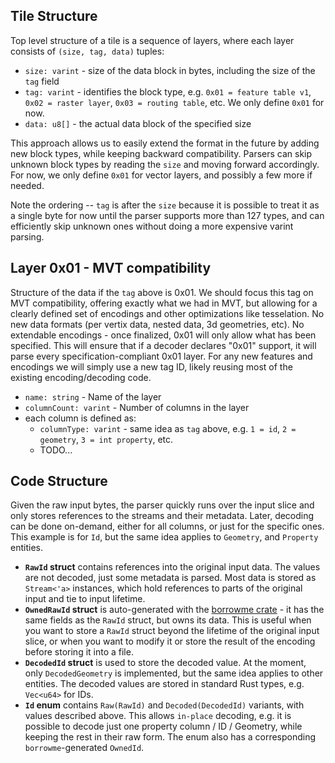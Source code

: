 ## Tile Structure
Top level structure of a tile is a sequence of layers, where each layer consists of `(size, tag, data)` tuples:
- `size: varint` - size of the data block in bytes, including the size of the `tag` field
- `tag: varint` - identifies the block type, e.g. `0x01 = feature table v1`, `0x02 = raster layer`, `0x03 = routing table`, etc. We only define `0x01` for now.
- `data: u8[]` - the actual data block of the specified size

This approach allows us to easily extend the format in the future by adding new block types, while keeping backward compatibility. Parsers can skip unknown block types by reading the `size` and moving forward accordingly. For now, we only define `0x01` for vector layers, and possibly a few more if needed.

Note the ordering -- `tag` is after the `size` because it is possible to treat it as a single byte for now until the parser supports more than 127 types, and can efficiently skip unknown ones without doing a more expensive varint parsing.

## Layer 0x01 - MVT compatibility
Structure of the data if the `tag` above is 0x01. We should focus this tag on MVT compatibility, offering exactly what we had in MVT, but allowing for a clearly defined set of encodings and other optimizations like tesselation.  No new data formats (per vertix data, nested data, 3d geometries, etc).  No extendable encodings - once finalized, 0x01 will only allow what has been specified. This will ensure that if a decoder declares "0x01" support, it will parse every specification-compliant 0x01 layer. For any new features and encodings we will simply use a new tag ID, likely reusing most of the existing encoding/decoding code.

- `name: string` - Name of the layer
- `columnCount: varint` - Number of columns in the layer
- each column is defined as:
    - `columnType: varint` - same idea as `tag` above, e.g. `1 = id`, `2 = geometry`, `3 = int property`, etc.
    - TODO...

## Code Structure
Given the raw input bytes, the parser quickly runs over the input slice and only stores references to the streams and their metadata. Later, decoding can be done on-demand, either for all columns, or just for the specific ones. This example is for `Id`, but the same idea applies to `Geometry`, and `Property` entities.

* **`RawId` struct** contains references into the original input data. The values are not decoded, just some metadata is parsed. Most data is stored as `Stream<'a>` instances, which hold references to parts of the original input and tie to input lifetime.
* **`OwnedRawId` struct** is auto-generated with the [borrowme crate](https://docs.rs/borrowme/latest/borrowme/) - it has the same fields as the `RawId` struct, but owns its data. This is useful when you want to store a `RawId` struct beyond the lifetime of the original input slice, or when you want to modify it or store the result of the encoding before storing it into a file.
* **`DecodedId` struct** is used to store the decoded value. At the moment, only `DecodedGeometry` is implemented, but the same idea applies to other entities. The decoded values are stored in standard Rust types, e.g. `Vec<u64>` for IDs.
* **`Id` enum** contains `Raw(RawId)` and `Decoded(DecodedId)` variants, with values described above. This allows `in-place` decoding, e.g. it is possible to decode just one property column / ID / Geometry, while keeping the rest in their raw form. The enum also has a corresponding `borrowme`-generated `OwnedId`.
